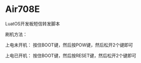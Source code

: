 # Air708E
LuatOS开发板短信转发脚本

刷机方法：

上电未开机：
按住BOOT键，然后按POW键，然后松开2个键即可

上电已开机：
按住BOOT键，然后按RESET键，然后松开2个键即可

